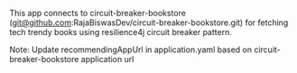 This app connects to circuit-breaker-bookstore (git@github.com:RajaBiswasDev/circuit-breaker-bookstore.git)
for fetching tech trendy books using resilience4j circuit breaker pattern.

Note: Update recommendingAppUrl in application.yaml based on circuit-breaker-bookstore application url